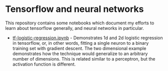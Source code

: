 # Tensorflow and neural networks

This repository contains some notebooks which document my efforts to learn about tensorflow generally, and neural networks in particular.

* [tf-logistic-regression.ipynb](tf-logistic-regression.ipynb) - Demonstrates 1d and 2d logistic regression in tensorflow, or, in other words, fitting a single neuron to a binary training set with gradient descent. The two dimensional example demonstrates how the technique would generalize to an arbitrary number of dimensions. This is related similar to a perceptron, but the activation function is different. 
